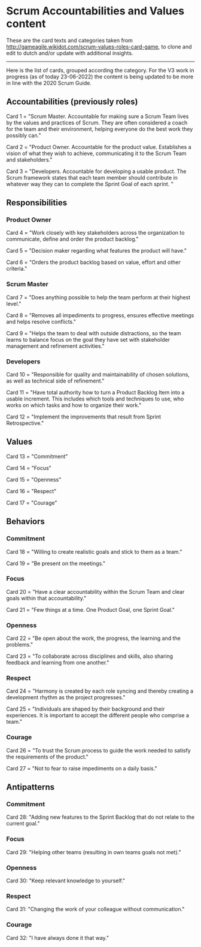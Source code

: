 # Scrum Accountabilities and Values content

These are the card texts and categories taken from http://gameagile.wikidot.com/scrum-values-roles-card-game, to clone and edit to dutch and/or update with additional insights.

------
Here is the list of cards, grouped according the category. For the V3 work in progress (as of today 23-06-2022) the content is being updated to be more in line with the 2020 Scrum Guide.


## Accountabilities (previously roles)

Card 1 = "Scrum Master. Accountable for making sure a Scrum Team lives by the values and practices of Scrum. They are  often considered a coach for the team and their environment, helping everyone do the best work they possibly can."

Card 2 = "Product Owner. Accountable for the product value. Establishes a vision of what they wish to achieve, communicating it to the Scrum Team and stakeholders."

Card 3 = "Developers. Accountable for developing a usable product. The Scrum framework states that each team member should contribute in whatever way they can to complete the Sprint Goal of each sprint. "



## Responsibilities

### Product Owner

Card 4 = "Work closely with key stakeholders across the organization to communicate, define and order the product backlog."

Card 5 = "Decision maker regarding what features the product will have."

Card 6 = "Orders the product backlog based on value, effort and other criteria."

### Scrum Master

Card 7 = "Does anything possible to help the team perform at their highest level."

Card 8 = "Removes all impediments to progress, ensures effective  meetings and helps resolve conflicts."

Card 9 = "Helps the team to deal with outside distractions, so the team learns to balance focus on the goal they have set with stakeholder management and refinement activities."

### Developers

Card 10 = "Responsible for quality and maintainability of chosen solutions, as well as technical side of refinement."

Card 11 = "Have total authority how to turn a Product Backlog Item into a usable increment. This includes which tools and techniques to use, who works on which tasks and how to organize their work."

Card 12 = "Implement the improvements that result from Sprint Retrospective."



## Values

Card 13 = "Commitment"

Card 14 = "Focus"

Card 15 = "Openness"

Card 16 = "Respect"

Card 17 = "Courage"



## Behaviors

### Commitment

Card 18 = "Willing to create realistic goals and stick to them as a team."

Card 19 = "Be present on the meetings."

### Focus

Card 20 = "Have a clear accountability within the Scrum Team and clear goals within that accountability."

Card 21 = "Few things at a time. One Product Goal, one Sprint Goal."

### Openness

Card 22 = "Be open about the work, the progress, the learning and the problems."

Card 23 = "To collaborate across disciplines and skills, also sharing feedback and learning from one another."

### Respect

Card 24 = "Harmony is created by each role syncing and thereby creating a development rhythm as the project progresses."

Card 25 = "Individuals are shaped by their background and their experiences. It is important to accept the different people who comprise a team."

### Courage

Card 26 = "To trust the Scrum process to guide the work needed to satisfy the requirements of the product."

Card 27 = "Not to fear to raise impediments on a daily basis."

## Antipatterns

### Commitment

Card 28: "Adding new features to the Sprint Backlog that do not relate to the current goal."

### Focus

Card 29: "Helping other teams (resulting in own teams goals not met)."

### Openness

Card 30: "Keep relevant knowledge to yourself."

### Respect

Card 31: "Changing the work of your colleague without communication."

### Courage

Card 32: "I have always done it that way."
